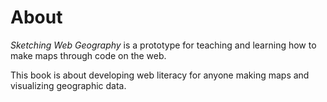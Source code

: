 About
=======

*Sketching Web Geography* is a prototype for teaching and learning how to make maps through code on the web. 

This book is about developing web literacy for anyone making maps and visualizing geographic data. 



<!--This is an experiment to sketch out how geographic information systems (GIS) are changing with the development of  -->


<!--## How this is organized-->
<!--The chapters in this book are organized as follows:-->

<!--...-->

<!--## Who is this book for-->
<!--This book is made for people who want to use the power of code and the interactivity of the web to work with and visualize geographic data.-->

<!--## Conventions used in this book-->


<!--## Code examples-->
<!--The code examples can be found here: [link to github repo]()-->

<!--## Acknowledgements-->
<!--This book is made possible by ... , and the Mozilla Science Lab. -->
